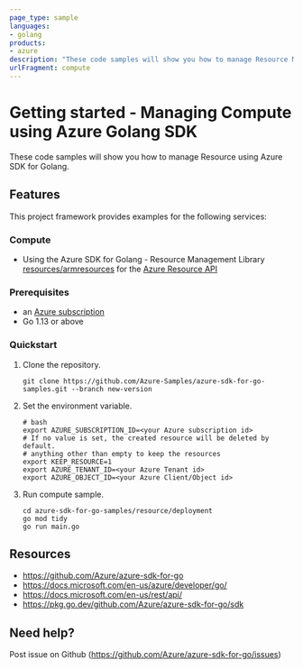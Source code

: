 ```yaml
---
page_type: sample
languages:
- golang
products:
- azure
description: "These code samples will show you how to manage Resource Manager using Azure SDK for Golang."
urlFragment: compute
---
```


# Getting started - Managing Compute using Azure Golang SDK

These code samples will show you how to manage Resource using Azure SDK for Golang.

## Features

This project framework provides examples for the following services:

### Compute
* Using the Azure SDK for Golang - Resource Management Library [resources/armresources](https://pkg.go.dev/github.com/Azure/azure-sdk-for-go/sdk/resources/armresources) for the [Azure Resource API](https://docs.microsoft.com/en-us/rest/api/resources/)

### Prerequisites
* an [Azure subscription](https://azure.microsoft.com)
* Go 1.13 or above

### Quickstart

1. Clone the repository.

    ```
    git clone https://github.com/Azure-Samples/azure-sdk-for-go-samples.git --branch new-version
    ```
2. Set the environment variable.

   ```
   # bash
   export AZURE_SUBSCRIPTION_ID=<your Azure subscription id> 
   # If no value is set, the created resource will be deleted by default.
   # anything other than empty to keep the resources
   export KEEP_RESOURCE=1 
   export AZURE_TENANT_ID=<your Azure Tenant id>          
   export AZURE_OBJECT_ID=<your Azure Client/Object id> 
   ```

3. Run compute sample.

    ```
    cd azure-sdk-for-go-samples/resource/deployment
    go mod tidy
    go run main.go
    ```
   
## Resources

- https://github.com/Azure/azure-sdk-for-go
- https://docs.microsoft.com/en-us/azure/developer/go/
- https://docs.microsoft.com/en-us/rest/api/
- https://pkg.go.dev/github.com/Azure/azure-sdk-for-go/sdk

## Need help?

Post issue on Github (https://github.com/Azure/azure-sdk-for-go/issues)
